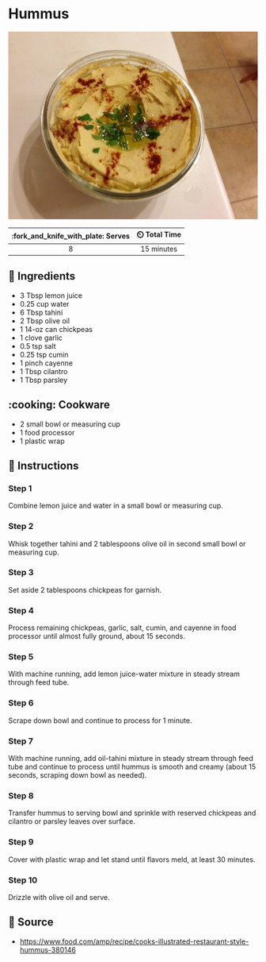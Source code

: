 # Hummus

![Hummus](../assets/images/hummus.jpg)

| :fork_and_knife_with_plate: Serves | :timer_clock: Total Time |
|:----------------------------------:|:-----------------------: |
| 8 | 15 minutes |

## :salt: Ingredients

- 3 Tbsp lemon juice
- 0.25 cup water
- 6 Tbsp tahini
- 2 Tbsp olive oil
- 1 14-oz can chickpeas
- 1 clove garlic
- 0.5 tsp salt
- 0.25 tsp cumin
- 1 pinch cayenne
- 1 Tbsp cilantro
- 1 Tbsp parsley

## :cooking: Cookware

- 2 small bowl or measuring cup
- 1 food processor
- 1 plastic wrap

## :pencil: Instructions

### Step 1

Combine lemon juice and water in a small bowl or measuring cup.

### Step 2

Whisk together tahini and 2 tablespoons olive oil in second small bowl or measuring cup.

### Step 3

Set aside 2 tablespoons chickpeas for garnish.

### Step 4

Process remaining chickpeas, garlic, salt, cumin, and cayenne in food processor until almost fully ground, about 15
seconds.

### Step 5

With machine running, add lemon juice-water mixture in steady stream through feed tube.

### Step 6

Scrape down bowl and continue to process for 1 minute.

### Step 7

With machine running, add oil-tahini mixture in steady stream through feed tube and continue to process until hummus is
smooth and creamy (about 15 seconds, scraping down bowl as needed).

### Step 8

Transfer hummus to serving bowl and sprinkle with reserved chickpeas and cilantro or parsley leaves over surface.

### Step 9

Cover with plastic wrap and let stand until flavors meld, at least 30 minutes.

### Step 10

Drizzle with olive oil and serve.

## :link: Source

- <https://www.food.com/amp/recipe/cooks-illustrated-restaurant-style-hummus-380146>
